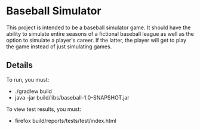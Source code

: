 # Baseball Simulator

This project is intended to be a baseball simulator game. It should have the ability to simulate entire seasons of a fictional baseball league as well as the option to simulate a player's career. If the latter, the player will get to play the game instead of just simulating games.

## Details

To run, you must:
* ./gradlew build
* java -jar build/libs/baseball-1.0-SNAPSHOT.jar 

To view test results, you must:
* firefox build/reports/tests/test/index.html


